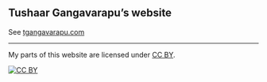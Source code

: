 ## Tushaar Gangavarapu&rsquo;s website

See [tgangavarapu.com](http://tgangavarapu.com)

---

My parts of this website are licensed under
[CC BY](http://creativecommons.org/licenses/by/3.0/).

[![CC BY](http://i.creativecommons.org/l/by/3.0/88x31.png)](http://creativecommons.org/licenses/by/3.0/)

